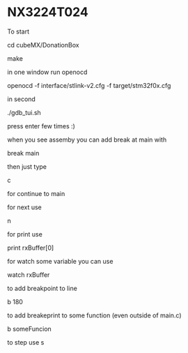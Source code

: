 # NX3224T024

To start

cd cubeMX/DonationBox

make

in one window run openocd 

openocd -f interface/stlink-v2.cfg -f target/stm32f0x.cfg

in second

./gdb_tui.sh 

press enter few times :)

when you see assemby you can add break at main with

break main

then just type

c

for continue to main

for next use

n

for print use

print rxBuffer[0]

for watch some variable you can use

watch rxBuffer

to add breakpoint to line

b 180

to add breakeprint to some function (even outside of main.c)

b someFuncion

to step use s
